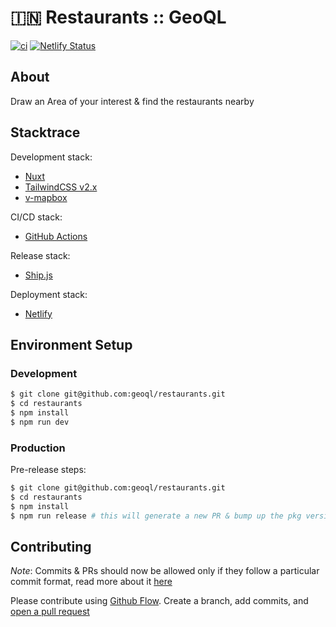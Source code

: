 # 🇮🇳 Restaurants :: GeoQL 

[![ci](https://github.com/geoql/restaurants/actions/workflows/ci.yml/badge.svg)](https://github.com/geoql/restaurants/actions/workflows/ci.yml)
[![Netlify Status](https://api.netlify.com/api/v1/badges/1466d682-7a44-480e-990f-1af959f28ba5/deploy-status)](https://app.netlify.com/sites/nuxt-hasura-mapbox/deploys)

## About
Draw an Area of your interest & find the restaurants nearby

## Stacktrace 
Development stack:
- [Nuxt](https://typescript.nuxtjs.org/)
- [TailwindCSS v2.x](https://tailwindcss.com/docs)
- [v-mapbox](https://github.com/geospoc/v-mapbox)

CI/CD stack:
- [GitHub Actions](./.github/workflows/ci.yml)

Release stack:
- [Ship.js](https://github.com/algolia/shipjs)

Deployment stack:
- [Netlify](./netlify.toml)

## Environment Setup
### Development 
```sh
$ git clone git@github.com:geoql/restaurants.git
$ cd restaurants
$ npm install
$ npm run dev
```

### Production 
Pre-release steps:
```sh
$ git clone git@github.com:geoql/restaurants.git
$ cd restaurants
$ npm install
$ npm run release # this will generate a new PR & bump up the pkg version
```

## Contributing 
_Note_: Commits & PRs should now be allowed only if they follow a particular commit format, read more about it [here](https://github.com/conventional-changelog/commitlint/tree/master/%40commitlint/config-conventional#type-enum)

Please contribute using [Github Flow](https://guides.github.com/introduction/flow/). Create a branch, add commits, and [open a pull request](https://github.com/geoql/restaurants/compare)
